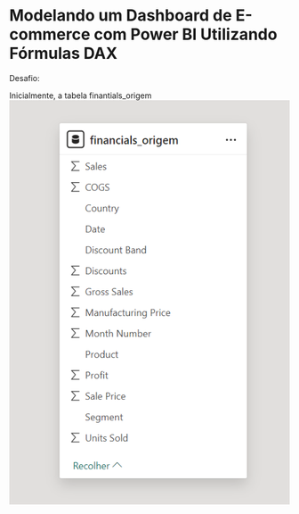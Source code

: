 # Modelando um Dashboard de E-commerce com Power BI Utilizando Fórmulas DAX

Desafio:

Inicialmente, a tabela finantials_origem
![Imagem](files/tabela-finantials.png)

